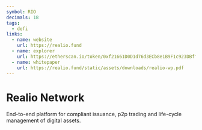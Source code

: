 ```yaml
---
symbol: RIO
decimals: 18
tags:
  - defi
links:
  - name: website
    url: https://realio.fund
  - name: explorer
    url: https://etherscan.io/token/0xf21661D0D1d76d3ECb8e1B9F1c923DBfffAe4097
  - name: whitepaper
    url: https://realio.fund/static/assets/downloads/realio-wp.pdf
---
```


# Realio Network

End-to-end platform for compliant issuance, p2p trading and life-cycle management of digital assets.
